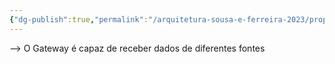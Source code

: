 ```yaml
---
{"dg-publish":true,"permalink":"/arquitetura-sousa-e-ferreira-2023/proposta-3/"}
---
```


--> O Gateway é capaz de receber dados de diferentes fontes